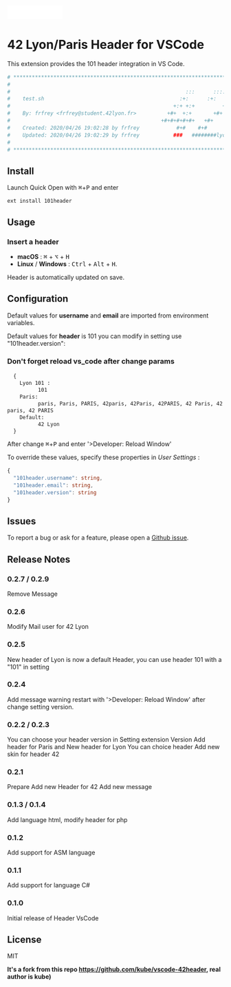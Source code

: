 <img
  src="https://raw.githubusercontent.com/Etheram68/Header101-Vscode/master/logo-42.png"
  width=128>

# 42 Lyon/Paris Header for VSCode

This extension provides the 101 header integration in VS Code.

```bash
# **************************************************************************** #
#                                                                              #
#                                                         :::      ::::::::    #
#    test.sh                                            :+:      :+:    :+:    #
#                                                     +:+ +:+         +:+      #
#    By: frfrey <frfrey@student.42lyon.fr>          +#+  +:+       +#+         #
#                                                 +#+#+#+#+#+   +#+            #
#    Created: 2020/04/26 19:02:28 by frfrey            #+#    #+#              #
#    Updated: 2020/04/26 19:02:29 by frfrey           ###   ########lyon.fr    #
#                                                                              #
# **************************************************************************** #

```

## Install

Launch Quick Open with <kbd>⌘</kbd>+<kbd>P</kbd> and enter
```
ext install 101header
```

## Usage

### Insert a header
 - **macOS** : <kbd>⌘</kbd> + <kbd>⌥</kbd> + <kbd>H</kbd>
 - **Linux** / **Windows** : <kbd>Ctrl</kbd> + <kbd>Alt</kbd> + <kbd>H</kbd>.

Header is automatically updated on save.


## Configuration

Default values for **username** and **email** are imported from environment variables.

Default values for **header** is 101 you can modify in setting
use "101header.version":

### Don't forget reload vs_code after change params

```Name avaible for header
  {
    Lyon 101 :
          101
    Paris:
          paris, Paris, PARIS, 42paris, 42Paris, 42PARIS, 42 Paris, 42 paris, 42 PARIS
    Default:
          42 Lyon
  }
```
After change <kbd>⌘</kbd>+<kbd>P</kbd> and enter '>Developer: Reload Window'

To override these values, specify these properties in *User Settings* :

```ts
{
  "101header.username": string,
  "101header.email": string,
  "101header.version": string
}
```


## Issues

To report a bug or ask for a feature, please open a [Github issue](https://github.com/Etheram68/Header101-Vscode/issues).


## Release Notes

### 0.2.7 / 0.2.9
Remove Message

### 0.2.6
Modify Mail user for 42 Lyon

### 0.2.5
New header of Lyon is now a default Header, you can use header 101 with a "101" in setting

### 0.2.4
Add message warning restart with '>Developer: Reload Window' after change setting version.

### 0.2.2 / 0.2.3
You can choose your header version in Setting extension Version
Add header for Paris and New header for Lyon
You can choice header
Add new skin for header 42

### 0.2.1
Prepare Add new Header for 42 Add new message

### 0.1.3 / 0.1.4
Add language html, modify header for php

### 0.1.2
Add support for ASM language

### 0.1.1
Add support for language C#

### 0.1.0
Initial release of Header VsCode

## License

MIT

**It's a fork from this repo https://github.com/kube/vscode-42header, real author is kube)**

